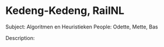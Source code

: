 # Kedeng-Kedeng, RailNL
Subject: Algoritmen en Heuristieken
People: Odette, Mette, Bas

Description:
